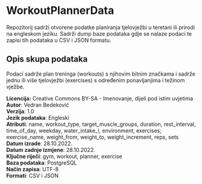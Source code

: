 # WorkoutPlannerData
Repozitorij sadrži otvorene podatke planiranja tjelovježbi u teretani ili prirodi na engleskom jeziku. Sadrži dump baze podataka gdje se nalaze podaci te zapisi tih podataka u CSV i JSON formatu. 

## Opis skupa podataka
Podaci sadrže plan treninga (workouts) s njihovim bitnim značkama i sadrže jednu ili više tjelovježbi (exercises) s određenim ponavljanjima i težinom vježbe.


**Licencija:** Creative Commons BY-SA - Imenovanje, dijeli pod istim uvjetima\
**Autor**: Vedran Bedeković\
**Verzija**: 1.0\
**Jezik podataka**: Engleski\
**Atributi**: name, workout_type, target_muscle_groups, duration, rest_interval, time_of_day, weekday, water_intake_l, environment, exercises; exercise_name, weight_from, weight_to, weight_increment, reps, sets\
**Datum izrade**: 28.10.2022.\
**Datum zadnje izmjene**: 28.10.2022.\
**Ključne riječi**: gym, workout, planner, exercise\
**Baza podataka**: PostgreSQL\
**Način zapisa**: UTF-8\
**Formati**: CSV i JSON
